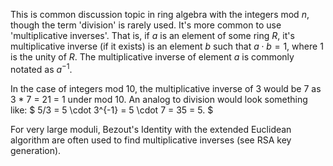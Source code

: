 This is common discussion topic in ring algebra with the integers mod $n$, though the term 'division' is rarely used. It's more common to use 'multiplicative inverses'. That is, if $a$ is an element of some ring $R$, it's multiplicative inverse (if it exists) is an element $b$ such that $a \cdot b = 1$, where $1$ is the unity of $R$. The multiplicative inverse of element $a$ is commonly notated as $a^{-1}$.

In the case of integers mod 10, the multiplicative inverse of 3 would be 7 as 3 * 7 = 21 = 1 under mod 10. An analog to division would look something like:
  $ 5/3 = 5 \cdot 3^{-1} = 5 \cdot 7 = 35 = 5. $

For very large moduli, Bezout's Identity with the extended Euclidean algorithm are often used to find multiplicative inverses (see RSA key generation).
